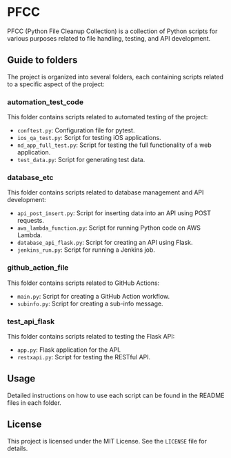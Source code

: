 # PFCC
PFCC (Python File Cleanup Collection) is a collection of Python scripts for various purposes related to file handling, testing, and API development.

## Guide to folders
The project is organized into several folders, each containing scripts related to a specific aspect of the project:

### automation_test_code
This folder contains scripts related to automated testing of the project:
- `conftest.py`: Configuration file for pytest.
- `ios_qa_test.py`: Script for testing iOS applications.
- `nd_app_full_test.py`: Script for testing the full functionality of a web application.
- `test_data.py`: Script for generating test data.

### database_etc
This folder contains scripts related to database management and API development:
- `api_post_insert.py`: Script for inserting data into an API using POST requests.
- `aws_lambda_function.py`: Script for running Python code on AWS Lambda.
- `database_api_flask.py`: Script for creating an API using Flask.
- `jenkins_run.py`: Script for running a Jenkins job.

### github_action_file
This folder contains scripts related to GitHub Actions:
- `main.py`: Script for creating a GitHub Action workflow.
- `subinfo.py`: Script for creating a sub-info message.

### test_api_flask
This folder contains scripts related to testing the Flask API:
- `app.py`: Flask application for the API.
- `restxapi.py`: Script for testing the RESTful API.

## Usage
Detailed instructions on how to use each script can be found in the README files in each folder. 

## License
This project is licensed under the MIT License. See the `LICENSE` file for details.